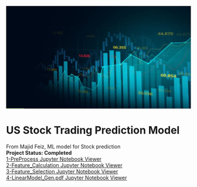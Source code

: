 <img src="images/Stock_Pred.png">

# US Stock Trading Prediction Model
From Majid Feiz, ML model for Stock prediction\
**Project Status: Completed**
<br>
<a href="https://github.com/majfeizatgmaildotcom/Stock_Pred/blob/fea91ec6e898279e076d3201eddbc526dcfb90e0/1-PreProcess.pdf"> 1-PreProcess Jupyter Notebook Viewer</a>\
<a href="https://github.com/majfeizatgmaildotcom/Stock_Pred/blob/fea91ec6e898279e076d3201eddbc526dcfb90e0/2-Feature_Calculation.pdf"> 2-Feature_Calculation Jupyter Notebook Viewer</a>\
<a href="https://github.com/majfeizatgmaildotcom/Stock_Pred/blob/fea91ec6e898279e076d3201eddbc526dcfb90e0/3-Feature_Selection.pdf"> 3-Feature_Selection Jupyter Notebook Viewer</a>\
<a href="https://github.com/majfeizatgmaildotcom/Stock_Pred/blob/fea91ec6e898279e076d3201eddbc526dcfb90e0/4-LinearModel_Gen.pdf"> 4-LinearModel_Gen.pdf Jupyter Notebook Viewer</a>
